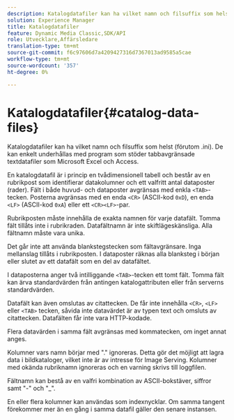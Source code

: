 ```yaml
---
description: Katalogdatafiler kan ha vilket namn och filsuffix som helst (förutom .ini). De kan enkelt underhållas med program som stöder tabbavgränsade textdatafiler som Microsoft Excel och Access.
solution: Experience Manager
title: Katalogdatafiler
feature: Dynamic Media Classic,SDK/API
role: Utvecklare,Affärsledare
translation-type: tm+mt
source-git-commit: f6c97606d7a4209427316d7367013ad9585a5cae
workflow-type: tm+mt
source-wordcount: '357'
ht-degree: 0%

---
```



# Katalogdatafiler{#catalog-data-files}

Katalogdatafiler kan ha vilket namn och filsuffix som helst (förutom .ini). De kan enkelt underhållas med program som stöder tabbavgränsade textdatafiler som Microsoft Excel och Access.

En katalogdatafil är i princip en tvådimensionell tabell och består av en rubrikpost som identifierar datakolumner och ett valfritt antal dataposter (rader). Fält i både huvud- och dataposter avgränsas med enkla `<TAB>`-tecken. Posterna avgränsas med en enda `<CR>` (ASCII-kod `0xD`), en enda `<LF>` (ASCII-kod `0xA`) eller ett `<CR><LF>`-par.

Rubrikposten måste innehålla de exakta namnen för varje datafält. Tomma fält tillåts inte i rubrikraden. Datafältnamn är inte skiftlägeskänsliga. Alla fältnamn måste vara unika.

Det går inte att använda blankstegstecken som fältavgränsare. Inga mellanslag tillåts i rubrikposten. I dataposter räknas alla blanksteg i början eller slutet av ett datafält som en del av datafältet.

I dataposterna anger två intilliggande `<TAB>`-tecken ett tomt fält. Tomma fält kan ärva standardvärden från antingen katalogattributen eller från serverns standardvärden.

Datafält kan även omslutas av citattecken. De får inte innehålla `<CR>`, `<LF>` eller `<TAB>` tecken, såvida inte datavärdet är av typen text och omsluts av citattecken. Datafälten får inte vara HTTP-kodade.

Flera datavärden i samma fält avgränsas med kommatecken, om inget annat anges.

Kolumner vars namn börjar med &quot;.&quot; ignoreras. Detta gör det möjligt att lagra data i bildkataloger, vilket inte är av intresse för Image Serving. Kolumner med okända rubriknamn ignoreras och en varning skrivs till loggfilen.

Fältnamn kan bestå av en valfri kombination av ASCII-bokstäver, siffror samt &quot;-&quot; och &quot;_&quot;.

En eller flera kolumner kan användas som indexnycklar. Om samma tangent förekommer mer än en gång i samma datafil gäller den senare instansen.
